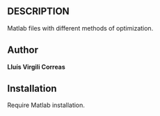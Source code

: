## DESCRIPTION

Matlab files with different methods of optimization.

## Author

**Lluís Virgili Correas**

## Installation

Require Matlab installation.
